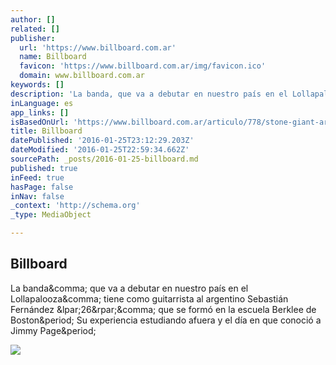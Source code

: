 ```yaml
---
author: []
related: []
publisher:
  url: 'https://www.billboard.com.ar'
  name: Billboard
  favicon: 'https://www.billboard.com.ar/img/favicon.ico'
  domain: www.billboard.com.ar
keywords: []
description: 'La banda, que va a debutar en nuestro país en el Lollapalooza, tiene como guitarrista al argentino Sebastián Fernández (26), que se formó en la escuela Berklee de Boston. Su experiencia estudiando afuera y el día en que conoció a Jimmy Page.'
inLanguage: es
app_links: []
isBasedOnUrl: 'https://www.billboard.com.ar/articulo/778/stone-giant-argentina-y-extranjera'
title: Billboard
datePublished: '2016-01-25T23:12:29.203Z'
dateModified: '2016-01-25T22:59:34.662Z'
sourcePath: _posts/2016-01-25-billboard.md
published: true
inFeed: true
hasPage: false
inNav: false
_context: 'http://schema.org'
_type: MediaObject

---
```

<article style=""><h1>Billboard</h1><p>La banda&amp;comma; que va a debutar en nuestro país en el Lollapalooza&amp;comma; tiene como guitarrista al argentino Sebastián Fernández &amp;lpar;26&amp;rpar;&amp;comma; que se formó en la escuela Berklee de Boston&amp;period; Su experiencia estudiando afuera y el día en que conoció a Jimmy Page&amp;period;</p><img src="https://www.billboard.com.ar/admin/resources/galleries/788/ebb6a7e2062ab8787f73523e8b17d577_650x430.jpg" /></article>